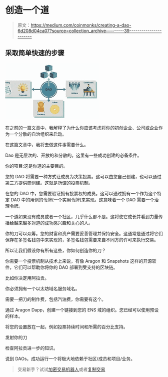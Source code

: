 # 创造一个道

> 原文：<https://medium.com/coinmonks/creating-a-dao-6d208d04ca07?source=collection_archive---------39----------------------->

## 采取简单快速的步骤

![](img/5874c856ae1952edfaaccdac15e0dd76.png)

在之前的一篇文章中，我解释了为什么你应该考虑将你的初创企业、公司或企业作为一个分散的自治组织来启动。

在这篇文章中，我将去做这件事需要什么。

Dao 是无层次的、开放的和分散的。这里有一些成功创建的必备条件。

你的项目:这是你道的主要目的。

您的 DAO 将需要一种方式让成员为决策投票。这可以由您自己创建，也可以通过第三方提供商创建。这就是所谓的投票机制。

在您的 DAO 中，您需要验证拥有投票权的成员。这可以通过拥有一个作为这个特定 DAO 中的用例的令牌(一个实用令牌)来实现。这意味着一个 DAO 需要一个治理令牌。

一个道如果没有成员或者一个社区，几乎什么都不是。这将使它成长并看到力量传播给越来越多对道的成功感兴趣和关心的人。

你的刀可以众筹。您的财富和资产需要妥善管理并保持安全。这通常是通过将它们保存在多签名钱包中来实现的，多签名钱包需要来自不同方的许可来执行交易。

所以让我们假设你有所有这些，你如何创造你的刀？

你需要一个投票机制从技术上来说，有像 Aragon 和 Snapshots 这样的开源软件，它们可以帮助你将你的 DAO 部署到受支持的区块链。

比如你决定用阿拉贡。

你必须拥有一个以太坊域名服务域名。

需要一把刀的制作费，包括汽油费，你需要有这个。

通过 Aragon Dapp，创建一个链接到您的 ENS 域的组织。您已经可以使用预设的样本。

将您的设置放在一起，例如投票持续时间和所需的百分比支持。

发射你的刀

检查阿拉贡进一步的知识。

说到 DAOs，成功运行一个将极大地依赖于社区/成员和项目/业务。

> 交易新手？试试[加密交易机器人](/coinmonks/crypto-trading-bot-c2ffce8acb2a)或者[复制交易](/coinmonks/top-10-crypto-copy-trading-platforms-for-beginners-d0c37c7d698c)